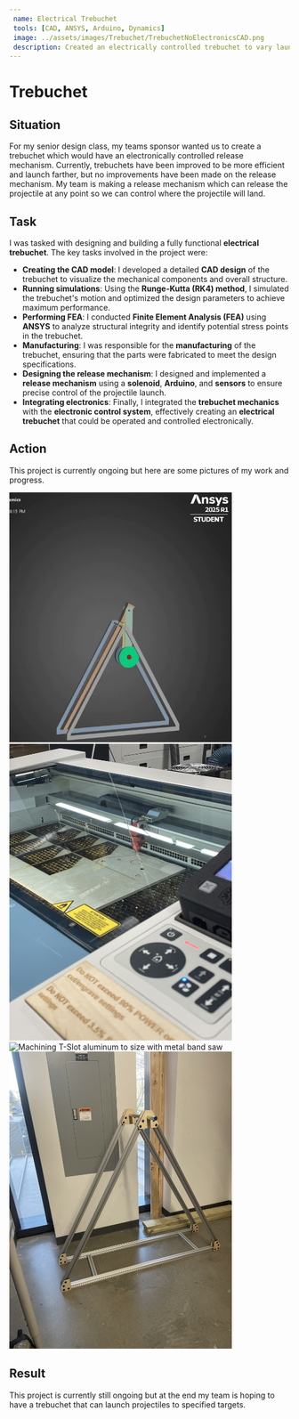 ```yaml
---
 name: Electrical Trebuchet
 tools: [CAD, ANSYS, Arduino, Dynamics]
 image: ../assets/images/Trebuchet/TrebuchetNoElectronicsCAD.png
 description: Created an electrically controlled trebuchet to vary launch distance.
---
```


# Trebuchet

## Situation

For my senior design class, my teams sponsor wanted us to create a trebuchet which would have an electronically controlled release mechanism. Currently, trebuchets have been improved to be more efficient and launch farther, but no improvements have been made on the release mechanism. My team is making a release mechanism which can release the projectile at any point so we can control where the projectile will land.

## Task  
I was tasked with designing and building a fully functional **electrical trebuchet**. The key tasks involved in the project were:

- **Creating the CAD model**: I developed a detailed **CAD design** of the trebuchet to visualize the mechanical components and overall structure.
- **Running simulations**: Using the **Runge-Kutta (RK4) method**, I simulated the trebuchet's motion and optimized the design parameters to achieve maximum performance.
- **Performing FEA**: I conducted **Finite Element Analysis (FEA)** using **ANSYS** to analyze structural integrity and identify potential stress points in the trebuchet.
- **Manufacturing**: I was responsible for the **manufacturing** of the trebuchet, ensuring that the parts were fabricated to meet the design specifications.
- **Designing the release mechanism**: I designed and implemented a **release mechanism** using a **solenoid**, **Arduino**, and **sensors** to ensure precise control of the projectile launch.
- **Integrating electronics**: Finally, I integrated the **trebuchet mechanics** with the **electronic control system**, effectively creating an **electrical trebuchet** that could be operated and controlled electronically.

## Action

This project is currently ongoing but here are some pictures of my work and progress.

<img src="../assets/images/Trebuchet/ANSYSTrebuchetSim.gif" alt="ANSYS Rigid Body Dynamics Simulation" width=400>

<img src="../assets/images/Trebuchet/LaserCuttingBrackets.JPG" alt="Manufacturing brackets with laser cutter" width=400>

<img src="../assets/images/Trebuchet/MachiningTSlotToSize.JPG" alt="Machining T-Slot aluminum to size with metal band saw" width=400>

<img src="../assets/images/Trebuchet/TrebuchetFrameNoArm.JPG" alt="Assembled trebuchet frame with no arm" width=400>

## Result

This project is currently still ongoing but at the end my team is hoping to have a trebuchet that can launch projectiles to specified targets.